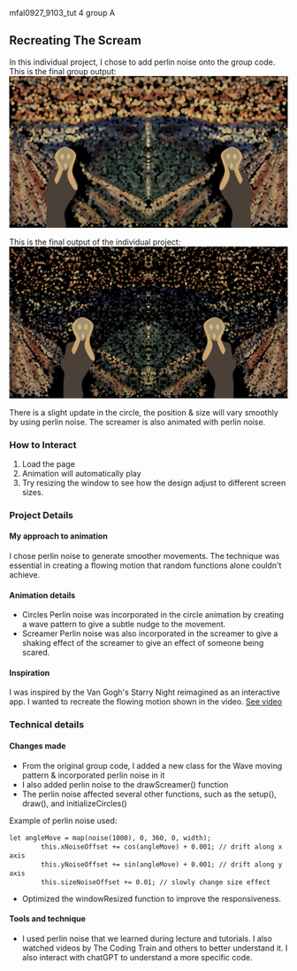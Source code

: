 mfal0927_9103_tut 4 group A

## Recreating The Scream

In this individual project, I chose to add perlin noise onto the group code. This is the final group output:
![Final group output](assets/final_group.png)

This is the final output of the individual project:
![Final individual output](assets/individual.png)

There is a slight update in the circle, the position & size will vary smoothly by using perlin noise. The screamer is also animated with perlin noise.

### How to Interact
1. Load the page
2. Animation will automatically play
3. Try resizing the window to see how the design adjust to different screen sizes.

### Project Details

#### My approach to animation
I chose perlin noise to generate smoother movements. The technique was essential in creating a flowing motion that random functions alone couldn't achieve.

#### Animation details
- Circles
Perlin noise was incorporated in the circle animation by creating a wave pattern to give a subtle nudge to the movement.
- Screamer
Perlin noise was also incorporated in the screamer to give a shaking effect of the screamer to give an effect of someone being scared.

#### Inspiration
I was inspired by the Van Gogh's Starry Night reimagined as an interactive app. I wanted to recreate the flowing motion shown in the video.
[See video](https://www.youtube.com/watch?v=Ph1SEFWcL58&ab_channel=pvrellis)

### Technical details
#### Changes made
- From the original group code, I added a new class for the Wave moving pattern & incorporated perlin noise in it
- I also added perlin noise to the drawScreamer() function
- The perlin noise affected several other functions, such as the setup(), draw(), and initializeCircles()

Example of perlin noise used:
```
let angleMove = map(noise(1000), 0, 360, 0, width);
        this.xNoiseOffset += cos(angleMove) + 0.001; // drift along x axis
        this.yNoiseOffset += sin(angleMove) + 0.001; // drift along y axis
        this.sizeNoiseOffset += 0.01; // slowly change size effect
```
- Optimized the windowResized function to improve the responsiveness.


#### Tools and technique
- I used perlin noise that we learned during lecture and tutorials. I also watched videos by The Coding Train and others to better understand it. I also interact with chatGPT to understand a more specific code.
